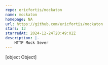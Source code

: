 ```yaml
---
repo: ericfortis/mockaton
name: mockaton
homepage: NA
url: https://github.com/ericfortis/mockaton
stars: 13
starredAt: 2024-12-24T20:49:02Z
description: |-
    HTTP Mock Sever
---
```


[object Object]
